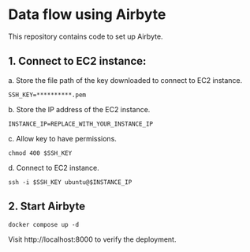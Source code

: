 # Data flow using Airbyte

This repository contains code to set up Airbyte.

## 1. Connect to EC2 instance:

a. Store the file path of the key downloaded to connect to EC2 instance.

`SSH_KEY=**********.pem`

b. Store the IP address of the EC2 instance.

`INSTANCE_IP=REPLACE_WITH_YOUR_INSTANCE_IP`

c. Allow key to have permissions.

`chmod 400 $SSH_KEY`

d. Connect to EC2 instance.

`ssh -i $SSH_KEY ubuntu@$INSTANCE_IP`

## 2. Start Airbyte

```
docker compose up -d
```

Visit http://localhost:8000 to verify the deployment.
